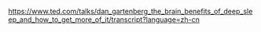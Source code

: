 https://www.ted.com/talks/dan_gartenberg_the_brain_benefits_of_deep_sleep_and_how_to_get_more_of_it/transcript?language=zh-cn

